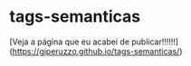 # tags-semanticas

[Veja a página que eu acabei de publicar!!!!!!] (https://giperuzzo.github.io/tags-semanticas/)
